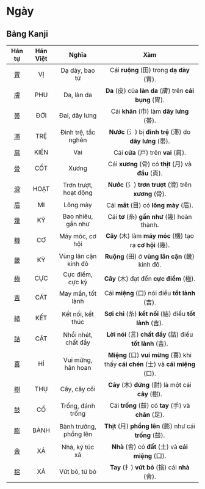 <link href="styles.css" rel="stylesheet">

# Ngày

## Bảng Kanji

| Hán tự | Hán Việt | Nghĩa | Xàm |
| :---: | :---: | :---: | :---: |
| [<span class="stroke-order">胃</span>](https://mazii.net/vi-VN/search/kanji/javi/%E8%83%83) | VỊ | Dạ dày, bao tử | Cái **ruộng** (田) trong **dạ dày** (胃). |
| [<span class="stroke-order">膚</span>](https://mazii.net/vi-VN/search/kanji/javi/%E8%86%9A) | PHU | Da, làn da | **Da** (皮) của **làn da** (膚) trên **cái bụng** (胃). |
| [<span class="stroke-order">帯</span>](https://mazii.net/vi-VN/search/kanji/javi/%E5%B8%AF) | ĐỚI | Đai, dây lưng | Cái **khăn** (巾) làm **dây lưng** (帯). |
| [<span class="stroke-order">滞</span>](https://mazii.net/vi-VN/search/kanji/javi/%E6%BB%9E) | TRỆ | Đình trệ, tắc nghẽn | **Nước** (氵) bị **đình trệ** (滞) do **dây lưng** (帯). |
| [<span class="stroke-order">肩</span>](https://mazii.net/vi-VN/search/kanji/javi/%E8%82%A9) | KIÊN | Vai | Cái **cửa** (戸) trên **vai** (肩). |
| [<span class="stroke-order">骨</span>](https://mazii.net/vi-VN/search/kanji/javi/%E9%AA%A8) | CỐT | Xương | Cái **xương** (骨) có **thịt** (月) và **đầu** (頁). |
| [<span class="stroke-order">滑</span>](https://mazii.net/vi-VN/search/kanji/javi/%E6%BB%91) | HOẠT | Trơn trượt, hoạt động | **Nước** (氵) **trơn trượt** (滑) trên **xương** (骨). |
| [<span class="stroke-order">眉</span>](https://mazii.net/vi-VN/search/kanji/javi/%E7%9C%89) | MI | Lông mày | Cái **mắt** (目) có **lông mày** (眉). |
| [<span class="stroke-order">幾</span>](https://mazii.net/vi-VN/search/kanji/javi/%E5%B9%BE) | KỶ | Bao nhiêu, gần như | Cái **tơ** (糸) **gần như** (幾) hoàn thành. |
| [<span class="stroke-order">機</span>](https://mazii.net/vi-VN/search/kanji/javi/%E6%A9%9F) | CƠ | Máy móc, cơ hội | **Cây** (木) làm **máy móc** (機) tạo ra **cơ hội** (幾). |
| [<span class="stroke-order">畿</span>](https://mazii.net/vi-VN/search/kanji/javi/%E7%95%BF) | KỲ | Vùng lân cận kinh đô | **Ruộng** (田) ở **vùng lân cận** (畿) kinh đô. |
| [<span class="stroke-order">極</span>](https://mazii.net/vi-VN/search/kanji/javi/%E6%A5%B5) | CỰC | Cực điểm, cực kỳ | **Cây** (木) đạt đến **cực điểm** (極). |
| [<span class="stroke-order">吉</span>](https://mazii.net/vi-VN/search/kanji/javi/%E5%90%89) | CÁT | May mắn, tốt lành | Cái **miệng** (口) nói điều **tốt lành** (吉). |
| [<span class="stroke-order">結</span>](https://mazii.net/vi-VN/search/kanji/javi/%E7%B5%90) | KẾT | Kết nối, kết thúc | **Sợi chỉ** (糸) **kết nối** (結) điều **tốt lành** (吉). |
| [<span class="stroke-order">詰</span>](https://mazii.net/vi-VN/search/kanji/javi/%E8%A9%B0) | CẬT | Nhồi nhét, chất đầy | **Lời nói** (言) **chất đầy** (詰) điều **tốt lành** (吉). |
| [<span class="stroke-order">喜</span>](https://mazii.net/vi-VN/search/kanji/javi/%E5%96%9C) | HỈ | Vui mừng, hân hoan | **Miệng** (口) **vui mừng** (喜) khi thấy **cái chén** (士) và **cái miệng** (口). |
| [<span class="stroke-order">樹</span>](https://mazii.net/vi-VN/search/kanji/javi/%E6%A8%B9) | THỤ | Cây, cây cối | **Cây** (木) **đứng** (尌) là một cái **cây** (樹). |
| [<span class="stroke-order">鼓</span>](https://mazii.net/vi-VN/search/kanji/javi/%E9%BC%93) | CỔ | Trống, đánh trống | Cái **trống** (鼓) có **tay** (手) và **chân** (足). |
| [<span class="stroke-order">膨</span>](https://mazii.net/vi-VN/search/kanji/javi/%E8%86%A8) | BÀNH | Bành trướng, phồng lên | **Thịt** (月) **phồng lên** (膨) như cái **trống** (鼓). |
| [<span class="stroke-order">舎</span>](https://mazii.net/vi-VN/search/kanji/javi/%E8%88%8E) | XÁ | Nhà, ký túc xá | **Nhà** (舎) có **đất** (土) và **cái miệng** (口). |
| [<span class="stroke-order">捨</span>](https://mazii.net/vi-VN/search/kanji/javi/%E6%8D%A8) | XẢ | Vứt bỏ, từ bỏ | **Tay** (扌) **vứt bỏ** (捨) cái **nhà** (舎). |

